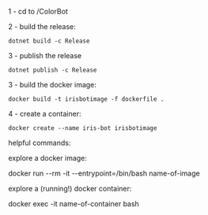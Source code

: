 
1 - cd to /ColorBot

2 - build the release:

`dotnet build -c Release`

3 - publish the release

`dotnet publish -c Release`

3 - build the docker image:

`docker build -t irisbotimage -f dockerfile .`

4 - create a container:

`docker create --name iris-bot irisbotimage`



helpful commands:

explore a docker image:

docker run --rm -it --entrypoint=/bin/bash name-of-image

explore a (running!) docker container:

docker exec -it name-of-container bash
